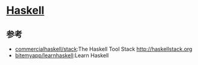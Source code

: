 # [Haskell](link)

## 参考

* [commercialhaskell/stack](https://github.com/commercialhaskell/stack):The Haskell Tool Stack http://haskellstack.org
* [bitemyapp/learnhaskell](https://github.com/bitemyapp/learnhaskell):Learn Haskell
